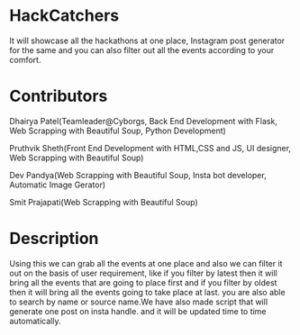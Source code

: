 # HackCatchers
It will showcase all the hackathons at one place, Instagram post generator for the same and you can also filter out all the events according to your comfort.


# Contributors
Dhairya Patel(Teamleader@Cyborgs, Back End Development with Flask, Web Scrapping with Beautiful Soup, Python Development)

Pruthvik Sheth(Front End Development with HTML,CSS and JS, UI designer, Web Scrapping with Beautiful Soup)

Dev Pandya(Web Scrapping with Beautiful Soup, Insta bot developer, Automatic Image Gerator)

Smit Prajapati(Web Scrapping with Beautiful Soup)


# Description 

Using this we can grab all the events at one place and also we can filter it out on the basis of user requirement, like if you filter by latest then it will bring all the events that are going to place first and if you filter by oldest then it will bring all the events going to take place at last. you are also able to search by name or source name.We have also made script that will generate one post on insta handle. and it will be updated time to time automatically.
